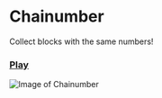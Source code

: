 # Chainumber #
Collect blocks with the same numbers!

### [Play](http://kustomzone.github.io/Chainumber/) ###

![Image of Chainumber](https://trufi.github.io/Chainumber/other/mchainumber.png)
